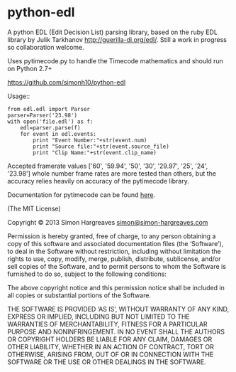python-edl
==========

A python EDL (Edit Decision List) parsing library, based on the ruby EDL
library by Julik Tarkhanov http://guerilla-di.org/edl/. Still a work in
progress so collaboration welcome.

Uses pytimecode.py to handle the Timecode mathematics and should run on
Python 2.7+

https://github.com/simonh10/python-edl

Usage::

    from edl.edl import Parser
    parser=Parser('23.98')
    with open('file.edl') as f:
        edl=parser.parse(f)
        for event in edl.events:
            print "Event Number:"+str(event.num)
            print "Source file:"+str(event.source_file)
            print "Clip Name:"+str(event.clip_name)

Accepted framerate values ['60', '59.94', '50', '30', '29.97', '25', '24',
'23.98'] whole number frame rates are more tested than others, but the accuracy
relies heavily on accuracy of the pytimecode library.

Documentation for pytimecode can be found
[here](https://code.google.com/p/pytimecode/).

(The MIT License)

Copyright © 2013 Simon Hargreaves <simon@simon-hargreaves.com>

Permission is hereby granted, free of charge, to any person obtaining a copy of
this software and associated documentation files (the ‘Software’), to deal in
the Software without restriction, including without limitation the rights to
use, copy, modify, merge, publish, distribute, sublicense, and/or sell copies
of the Software, and to permit persons to whom the Software is furnished to do
so, subject to the following conditions:

The above copyright notice and this permission notice shall be included in all
copies or substantial portions of the Software.

THE SOFTWARE IS PROVIDED ‘AS IS’, WITHOUT WARRANTY OF ANY KIND, EXPRESS OR
IMPLIED, INCLUDING BUT NOT LIMITED TO THE WARRANTIES OF MERCHANTABILITY,
FITNESS FOR A PARTICULAR PURPOSE AND NONINFRINGEMENT. IN NO EVENT SHALL THE
AUTHORS OR COPYRIGHT HOLDERS BE LIABLE FOR ANY CLAIM, DAMAGES OR OTHER
LIABILITY, WHETHER IN AN ACTION OF CONTRACT, TORT OR OTHERWISE, ARISING FROM,
OUT OF OR IN CONNECTION WITH THE SOFTWARE OR THE USE OR OTHER DEALINGS IN THE
SOFTWARE.
